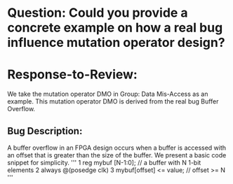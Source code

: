 # Question: Could you provide a concrete example on how a real bug influence mutation operator design?
# Response-to-Review: 
We take the mutation operator DMO in Group: Data Mis-Access as an example.
This mutation operator DMO is derived from the real bug Buffer Overflow.
## Bug Description:
A buffer overflow in an FPGA design occurs when a buffer is accessed with an offset that is greater than the size of the buffer. We present a basic code snippet for simplicity.
'''
1 reg mybuf [N-1:0];   // a buffer with N 1-bit elements 
2 always @(posedge clk) 
3   mybuf[offset] <= value;   // offset >= N
'''
